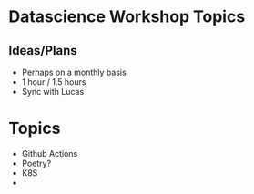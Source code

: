 # Datascience Workshop Topics

## Ideas/Plans

- Perhaps on a monthly basis
- 1 hour / 1.5 hours
- Sync with Lucas

# Topics
- Github Actions
- Poetry?
- K8S
-